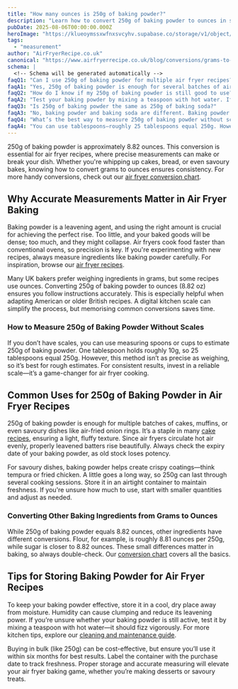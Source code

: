 ```yaml
---
title: "How many ounces is 250g of baking powder?"
description: "Learn how to convert 250g of baking powder to ounces in seconds. Perfect for air fryer recipes and precise baking measurements."
pubDate: 2025-08-06T00:00:00.000Z
heroImage: "https://klueoymssxwfnxsvcyhv.supabase.co/storage/v1/object/public/Shmucket/how-many-ounces-is-250g-baking-powder.webp"
tags:
  - "measurement"
author: "AirFryerRecipe.co.uk"
canonical: "https://www.airfryerrecipe.co.uk/blog/conversions/grams-to-ounces/how-many-ounces-is-250g-baking-powder"
schema: |
  <!-- Schema will be generated automatically -->
faqQ1: "Can I use 250g of baking powder for multiple air fryer recipes?"
faqA1: "Yes, 250g of baking powder is enough for several batches of air fryer recipes. Most recipes use between 1-2 teaspoons per batch, so 250g will last through numerous bakes. Store it properly to maintain freshness."
faqQ2: "How do I know if my 250g of baking powder is still good to use?"
faqA2: "Test your baking powder by mixing a teaspoon with hot water. If it fizzes vigorously, it’s still active. If not, it’s time to replace it. Expired baking powder won’t leaven your air fryer recipes properly."
faqQ3: "Is 250g of baking powder the same as 250g of baking soda?"
faqA3: "No, baking powder and baking soda are different. Baking powder contains both an acid and a base, while baking soda is pure sodium bicarbonate. They’re not interchangeable in recipes without adjustments."
faqQ4: "What’s the best way to measure 250g of baking powder without scales?"
faqA4: "You can use tablespoons—roughly 25 tablespoons equal 250g. However, this method isn’t precise, so for accurate results, a digital scale is recommended. Measuring cups can also work but vary by brand."
---
```

<p>250g of baking powder is approximately 8.82 ounces. This conversion is essential for air fryer recipes, where precise measurements can make or break your dish. Whether you're whipping up cakes, bread, or even savoury bakes, knowing how to convert grams to ounces ensures consistency. For more handy conversions, check out our <a href=https://www.airfryerrecipe.co.uk/air-fryer-conversion-chart>air fryer conversion chart</a>.</p>

<h2>Why Accurate Measurements Matter in Air Fryer Baking</h2>  
<p>Baking powder is a leavening agent, and using the right amount is crucial for achieving the perfect rise. Too little, and your baked goods will be dense; too much, and they might collapse. Air fryers cook food faster than conventional ovens, so precision is key. If you're experimenting with new recipes, always measure ingredients like baking powder carefully. For inspiration, browse our <a href=https://www.airfryerrecipe.co.uk/recipes>air fryer recipes</a>.</p>  

<p>Many UK bakers prefer weighing ingredients in grams, but some recipes use ounces. Converting 250g of baking powder to ounces (8.82 oz) ensures you follow instructions accurately. This is especially helpful when adapting American or older British recipes. A digital kitchen scale can simplify the process, but memorising common conversions saves time.</p>  

<h3>How to Measure 250g of Baking Powder Without Scales</h3>  
<p>If you don’t have scales, you can use measuring spoons or cups to estimate 250g of baking powder. One tablespoon holds roughly 10g, so 25 tablespoons equal 250g. However, this method isn’t as precise as weighing, so it’s best for rough estimates. For consistent results, invest in a reliable scale—it’s a game-changer for air fryer cooking.</p>  

<h2>Common Uses for 250g of Baking Powder in Air Fryer Recipes</h2>  
<p>250g of baking powder is enough for multiple batches of cakes, muffins, or even savoury dishes like air-fried onion rings. It’s a staple in many <a href=https://www.airfryerrecipe.co.uk/recipe-category/cakes>cake recipes</a>, ensuring a light, fluffy texture. Since air fryers circulate hot air evenly, properly leavened batters rise beautifully. Always check the expiry date of your baking powder, as old stock loses potency.</p>  

<p>For savoury dishes, baking powder helps create crispy coatings—think tempura or fried chicken. A little goes a long way, so 250g can last through several cooking sessions. Store it in an airtight container to maintain freshness. If you're unsure how much to use, start with smaller quantities and adjust as needed.</p>  

<h3>Converting Other Baking Ingredients from Grams to Ounces</h3>  
<p>While 250g of baking powder equals 8.82 ounces, other ingredients have different conversions. Flour, for example, is roughly 8.81 ounces per 250g, while sugar is closer to 8.82 ounces. These small differences matter in baking, so always double-check. Our <a href=https://www.airfryerrecipe.co.uk/air-fryer-conversion-chart>conversion chart</a> covers all the basics.</p>  

<h2>Tips for Storing Baking Powder for Air Fryer Recipes</h2>  
<p>To keep your baking powder effective, store it in a cool, dry place away from moisture. Humidity can cause clumping and reduce its leavening power. If you’re unsure whether your baking powder is still active, test it by mixing a teaspoon with hot water—it should fizz vigorously. For more kitchen tips, explore our <a href=https://www.airfryerrecipe.co.uk/air-fryer-cleaner>cleaning and maintenance guide</a>.</p>  

<p>Buying in bulk (like 250g) can be cost-effective, but ensure you’ll use it within six months for best results. Label the container with the purchase date to track freshness. Proper storage and accurate measuring will elevate your air fryer baking game, whether you’re making desserts or savoury treats.</p>
